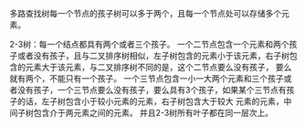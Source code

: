 多路查找树每一个节点的孩子树可以多于两个，且每一个节点处可以存储多个元素。

2-3树：每一个结点都具有两个或者三个孩子。
一个二节点包含一个元素和两个孩子或者没有孩子，且与二叉排序树相似，左子树包含的元素小于该元素，右子树包含的元素大于该元素，与二叉排序树不同的是，这个二节点要么没有孩子，
要么就有两个，不能只有一个孩子。
一个三节点包含一小一大两个元素和三个孩子或者没有孩子，一个三节点要么没有孩子，要么具有3个孩子，如果某个三节点有孩子的话，左子树包含小于较小元素的元素，右子树包含大于较大
元素的元素，中间子树包含介于两元素之间的元素。
并且2-3树所有叶子都在同一层次上。
